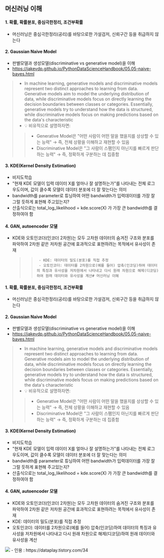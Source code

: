 ## 머신러닝 이해

#### 1. 확률, 확률뷴포, 중심극한정리, 조건부확률
- 머신러닝은 중심극한정리(공리)를 바탕으로한 가설검저, 신뢰구간 등을 취급하지 않는다
#### 2. Gaussian Naive Model
- 판별모델과 생성모델(discriminative vs generative model)을 이해
- https://jakevdp.github.io/PythonDataScienceHandbook/05.05-naive-bayes.html
> - In machine learning, generative models and discriminative models represent two distinct approaches to learning from data. Generative models aim to model the underlying distribution of data, while discriminative models focus on directly learning the decision boundaries between classes or categories. Essentially, generative models try to understand how the data is structured, while discriminative models focus on making predictions based on the data's characteristic
> - 💡 비유적으로 설명하자면:
>> - Generative Model은 "어떤 사람이 어떤 말을 했을지를 상상할 수 있는 능력" → 즉, 전체 상황을 이해하고 재현할 수 있음
>> - Discriminative Model은 "그 사람이 스팸인지 아닌지를 빠르게 판단하는 능력" → 즉, 정확하게 구분하는 데 집중함
#### 3. KDE(Kernel Density Estimation)
- 비지도학습
- "현재 KDE 모델이 입력 데이터 X를 얼마나 잘 설명하는가"를 나타내는 전체 로그 우도이며, 값이 클수록 모델이 데이터 분포에 더 잘 맞는다는 의미
- bandwidth를 parameter로 튜닝하여 어떤 bandwidth가 입력데이터를 가장 잘 그럴 듯하게 표현해 주고있는지?
- 산출식으로는 total_log_likelihood = kde.score(X) 가 가장 큰 bandwidth를 결정하여야 함
#### 4. GAN, autoencoder 모댈
- KDE와 오토인코더(인코더 2차원)는 모두 고차원 데이터의 숨겨진 구조와 분포를 파악하여 2차원 같은 저차원 공간에 효과적으로 표현하려는 목적에서 유사성이 존재
   >>      - KDE: 데이터의 밀도(분포)를 직접 추정
   >>      - 오토인코더: 데이터를 2차원으로(예를 들어) 압축(인코딩)하여 데이터의 특징과 유사성을 저차원에서 나타내고 다시 원래 차원으로 해제(디코딩)하여 원래 데이터와 유사성을 계산# 머신러닝 이해

#### 1. 확률, 확률뷴포, 중심극한정리, 조건부확률
- 머신러닝은 중심극한정리(공리)를 바탕으로한 가설검저, 신뢰구간 등을 취급하지 않는다
#### 2. Gaussian Naive Model
- 판별모델과 생성모델(discriminative vs generative model)을 이해
- https://jakevdp.github.io/PythonDataScienceHandbook/05.05-naive-bayes.html
> - In machine learning, generative models and discriminative models represent two distinct approaches to learning from data. Generative models aim to model the underlying distribution of data, while discriminative models focus on directly learning the decision boundaries between classes or categories. Essentially, generative models try to understand how the data is structured, while discriminative models focus on making predictions based on the data's characteristic
> - 💡 비유적으로 설명하자면:
>> - Generative Model은 "어떤 사람이 어떤 말을 했을지를 상상할 수 있는 능력" → 즉, 전체 상황을 이해하고 재현할 수 있음
>> - Discriminative Model은 "그 사람이 스팸인지 아닌지를 빠르게 판단하는 능력" → 즉, 정확하게 구분하는 데 집중함
#### 3. KDE(Kernel Density Estimation)
- 비지도학습
- "현재 KDE 모델이 입력 데이터 X를 얼마나 잘 설명하는가"를 나타내는 전체 로그 우도이며, 값이 클수록 모델이 데이터 분포에 더 잘 맞는다는 의미
- bandwidth를 parameter로 튜닝하여 어떤 bandwidth가 입력데이터를 가장 잘 그럴 듯하게 표현해 주고있는지?
- 산출식으로는 total_log_likelihood = kde.score(X) 가 가장 큰 bandwidth를 결정하여야 함
#### 4. GAN, autoencoder 모댈
- KDE와 오토인코더(인코더 2차원)는 모두 고차원 데이터의 숨겨진 구조와 분포를 파악하여 2차원 같은 저차원 공간에 효과적으로 표현하려는 목적에서 유사성이 존재
- KDE: 데이터의 밀도(분포)를 직접 추정
- 오토인코더: 데이터를 2차원으로(예를 들어) 압축(인코딩)하여 데이터의 특징과 유사성을 저차원에서 나타내고 다시 원래 차원으로 해제(디코딩)하여 원래 데이터와 유사성을 계산
<img src='https://blog.kakaocdn.net/dn/ZAS36/btqzZKBCb3X/yvuxoSPOMQRd2nHufcR0S1/img.png'>
    - 인용 : https://dataplay.tistory.com/34







